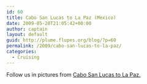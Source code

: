```yaml
---
id: 60
title: Cabo San Lucas to La Paz (Mexico)
date: 2009-05-28T21:05:42+00:00
author: captain
layout: default
guid: http://plume.flupes.org/blog/?p=60
permalink: /2009/cabo-san-lucas-to-la-paz/
categories:
  - Cruising
---
```

Follow us in pictures from [Cabo San Lucas to La Paz.](http://plume.flupes.org/gallery/index.php?level=album&id=23)